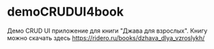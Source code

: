 # demoCRUDUI4book

Демо  CRUD UI приложение для книги "Джава для взрослых". Книгу можно скачать здесь https://ridero.ru/books/dzhava_dlya_vzroslykh/
